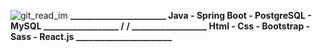 ![git_read_im](https://user-images.githubusercontent.com/72611040/221982945-aa18a6cc-2c40-48a0-be9c-30b4b60c20f1.jpg)
<b  >_______________________ Java - Spring Boot - PostgreSQL - MySQL __________________ /</b> <b>/ __________________ Html - Css - Bootstrap - Sass - React.js _______________________</b>

  
